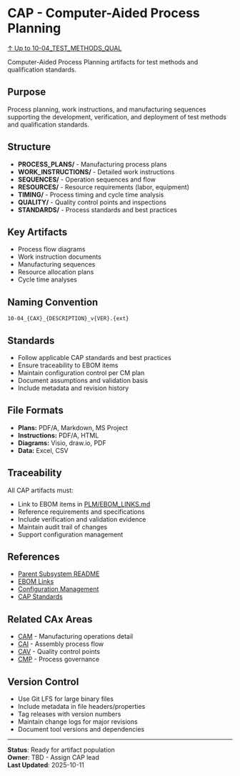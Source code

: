 # CAP - Computer-Aided Process Planning

[↑ Up to 10-04_TEST_METHODS_QUAL](../../../README.md)

Computer-Aided Process Planning artifacts for test methods and qualification standards.

## Purpose

Process planning, work instructions, and manufacturing sequences supporting the development, verification, and deployment of test methods and qualification standards.

## Structure

- **PROCESS_PLANS/** - Manufacturing process plans
- **WORK_INSTRUCTIONS/** - Detailed work instructions
- **SEQUENCES/** - Operation sequences and flow
- **RESOURCES/** - Resource requirements (labor, equipment)
- **TIMING/** - Process timing and cycle time analysis
- **QUALITY/** - Quality control points and inspections
- **STANDARDS/** - Process standards and best practices

## Key Artifacts

- Process flow diagrams
- Work instruction documents
- Manufacturing sequences
- Resource allocation plans
- Cycle time analyses

## Naming Convention

```
10-04_{CAX}_{DESCRIPTION}_v{VER}.{ext}
```

## Standards

- Follow applicable CAP standards and best practices
- Ensure traceability to EBOM items
- Maintain configuration control per CM plan
- Document assumptions and validation basis
- Include metadata and revision history

## File Formats

- **Plans:** PDF/A, Markdown, MS Project
- **Instructions:** PDF/A, HTML
- **Diagrams:** Visio, draw.io, PDF
- **Data:** Excel, CSV

## Traceability

All CAP artifacts must:
- Link to EBOM items in [PLM/EBOM_LINKS.md](../EBOM_LINKS.md)
- Reference requirements and specifications
- Include verification and validation evidence
- Maintain audit trail of changes
- Support configuration management

## References

- [Parent Subsystem README](../../../README.md)
- [EBOM Links](../EBOM_LINKS.md)
- [Configuration Management](../../../../../../../../../../../../../00-PROGRAM/CONFIG_MGMT/)
- [CAP Standards](../../../../../../../../../../../../../00-PROGRAM/STANDARDS/CAP/)

## Related CAx Areas

- [CAM](../CAM/) - Manufacturing operations detail
- [CAI](../CAI/) - Assembly process flow
- [CAV](../CAV/) - Quality control points
- [CMP](../CMP/) - Process governance

## Version Control

- Use Git LFS for large binary files
- Include metadata in file headers/properties
- Tag releases with version numbers
- Maintain change logs for major revisions
- Document tool versions and dependencies

---

**Status**: Ready for artifact population  
**Owner**: TBD - Assign CAP lead  
**Last Updated**: 2025-10-11
